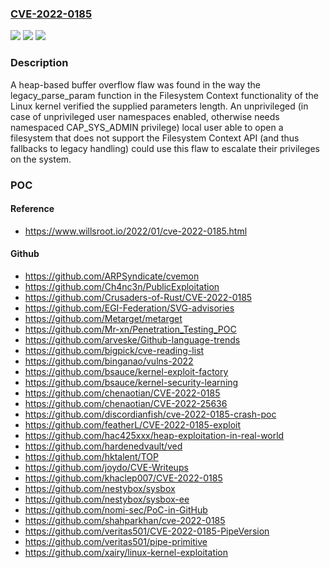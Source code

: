 ### [CVE-2022-0185](https://cve.mitre.org/cgi-bin/cvename.cgi?name=CVE-2022-0185)
![](https://img.shields.io/static/v1?label=Product&message=kernel&color=blue)
![](https://img.shields.io/static/v1?label=Version&message=n%2Fa&color=blue)
![](https://img.shields.io/static/v1?label=Vulnerability&message=Integer%20Overflow%20or%20Wraparound%20CWE-190&color=brighgreen)

### Description

A heap-based buffer overflow flaw was found in the way the legacy_parse_param function in the Filesystem Context functionality of the Linux kernel verified the supplied parameters length. An unprivileged (in case of unprivileged user namespaces enabled, otherwise needs namespaced CAP_SYS_ADMIN privilege) local user able to open a filesystem that does not support the Filesystem Context API (and thus fallbacks to legacy handling) could use this flaw to escalate their privileges on the system.

### POC

#### Reference
- https://www.willsroot.io/2022/01/cve-2022-0185.html

#### Github
- https://github.com/ARPSyndicate/cvemon
- https://github.com/Ch4nc3n/PublicExploitation
- https://github.com/Crusaders-of-Rust/CVE-2022-0185
- https://github.com/EGI-Federation/SVG-advisories
- https://github.com/Metarget/metarget
- https://github.com/Mr-xn/Penetration_Testing_POC
- https://github.com/arveske/Github-language-trends
- https://github.com/bigpick/cve-reading-list
- https://github.com/binganao/vulns-2022
- https://github.com/bsauce/kernel-exploit-factory
- https://github.com/bsauce/kernel-security-learning
- https://github.com/chenaotian/CVE-2022-0185
- https://github.com/chenaotian/CVE-2022-25636
- https://github.com/discordianfish/cve-2022-0185-crash-poc
- https://github.com/featherL/CVE-2022-0185-exploit
- https://github.com/hac425xxx/heap-exploitation-in-real-world
- https://github.com/hardenedvault/ved
- https://github.com/hktalent/TOP
- https://github.com/joydo/CVE-Writeups
- https://github.com/khaclep007/CVE-2022-0185
- https://github.com/nestybox/sysbox
- https://github.com/nestybox/sysbox-ee
- https://github.com/nomi-sec/PoC-in-GitHub
- https://github.com/shahparkhan/cve-2022-0185
- https://github.com/veritas501/CVE-2022-0185-PipeVersion
- https://github.com/veritas501/pipe-primitive
- https://github.com/xairy/linux-kernel-exploitation

